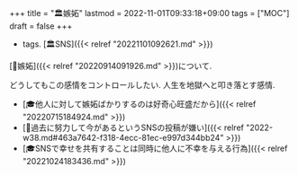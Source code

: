 +++
title = "🏛嫉妬"
lastmod = 2022-11-01T09:33:18+09:00
tags = ["MOC"]
draft = false
+++

-   tags. [🏛SNS]({{< relref "20221101092621.md" >}})

[📝嫉妬]({{< relref "20220914091926.md" >}})について.

どうしてもこの感情をコントロールしたい. 人生を地獄へと叩き落とす感情.

-   [🎓他人に対して嫉妬ばかりするのは好奇心旺盛だから]({{< relref "20220715184924.md" >}})
-   [💭過去に努力して今があるというSNSの投稿が嫌い]({{< relref "2022-w38.md#463a7642-f318-4ecc-81ec-e997d344bb24" >}})
-   [🎓SNSで幸せを共有することは同時に他人に不幸を与える行為]({{< relref "20221024183436.md" >}})
